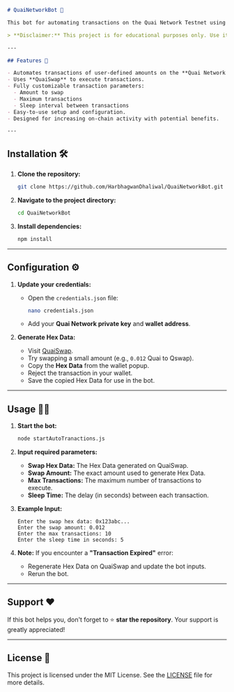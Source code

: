 ```markdown
# QuaiNetworkBot 🚀

This bot for automating transactions on the Quai Network Testnet using **QuaiSwap**. This tool helps users increase their on-chain activity, potentially earning rewards from the Quai Network. 

> **Disclaimer:** This project is for educational purposes only. Use it responsibly.

---

## Features 🌟

- Automates transactions of user-defined amounts on the **Quai Network Testnet**.
- Uses **QuaiSwap** to execute transactions.
- Fully customizable transaction parameters:
  - Amount to swap
  - Maximum transactions
  - Sleep interval between transactions
- Easy-to-use setup and configuration.
- Designed for increasing on-chain activity with potential benefits.

---
```

## Installation 🛠️

1. **Clone the repository:**
   ```bash
   git clone https://github.com/HarbhagwanDhaliwal/QuaiNetworkBot.git
   ```
2. **Navigate to the project directory:**
   ```bash
   cd QuaiNetworkBot
   ```
3. **Install dependencies:**
   ```bash
   npm install
   ```

---

## Configuration ⚙️

1. **Update your credentials:**
   - Open the `credentials.json` file:
     ```bash
     nano credentials.json
     ```
   - Add your **Quai Network private key** and **wallet address**.

2. **Generate Hex Data:**
   - Visit [QuaiSwap](https://quaiswap.io/).
   - Try swapping a small amount (e.g., `0.012` Quai to Qswap). 
   - Copy the **Hex Data** from the wallet popup.
   - Reject the transaction in your wallet.
   - Save the copied Hex Data for use in the bot.

---

## Usage 🧑‍💻

1. **Start the bot:**
   ```bash
   node startAutoTranactions.js
   ```

2. **Input required parameters:**
   - **Swap Hex Data:** The Hex Data generated on QuaiSwap.
   - **Swap Amount:** The exact amount used to generate Hex Data.
   - **Max Transactions:** The maximum number of transactions to execute.
   - **Sleep Time:** The delay (in seconds) between each transaction.

3. **Example Input:**
   ```plaintext
   Enter the swap hex data: 0x123abc...
   Enter the swap amount: 0.012
   Enter the max transactions: 10
   Enter the sleep time in seconds: 5
   ```

4. **Note:** If you encounter a **"Transaction Expired"** error:
   - Regenerate Hex Data on QuaiSwap and update the bot inputs.
   - Rerun the bot.

---

## Support ❤️

If this bot helps you, don't forget to ⭐ **star the repository**. Your support is greatly appreciated!

---

## License 📄

This project is licensed under the MIT License. See the [LICENSE](LICENSE) file for more details.
```
